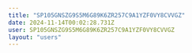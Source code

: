 ```yaml
---
title: "SP105GNSZG9S5M6G89K6ZR257C9A1YZF0VY8CVVGZ"
date: 2024-11-14T00:02:28.731Z
user: SP105GNSZG9S5M6G89K6ZR257C9A1YZF0VY8CVVGZ
layout: "users"
---
```

    
